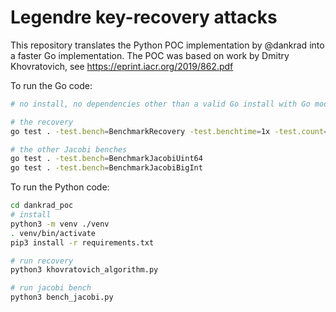 # Legendre key-recovery attacks

This repository translates the Python POC implementation by @dankrad into a faster Go implementation.
The POC was based on work by Dmitry Khovratovich, see https://eprint.iacr.org/2019/862.pdf

To run the Go code:

```bash
# no install, no dependencies other than a valid Go install with Go modules support

# the recovery
go test . -test.bench=BenchmarkRecovery -test.benchtime=1x -test.count=10

# the other Jacobi benches
go test . -test.bench=BenchmarkJacobiUint64
go test . -test.bench=BenchmarkJacobiBigInt
```

To run the Python code:

```bash
cd dankrad_poc
# install
python3 -m venv ./venv
. venv/bin/activate
pip3 install -r requirements.txt

# run recovery
python3 khovratovich_algorithm.py

# run jacobi bench
python3 bench_jacobi.py
```
